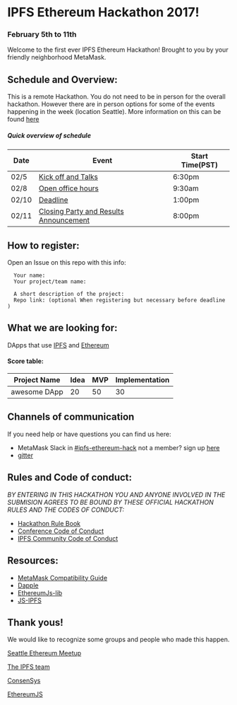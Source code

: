 <!-- used links because in-line links are hard too look at -->
[ipfs]: https://ipfs.io/
[ethereum]: https://www.ethereum.org/
[ipfsTeam]: https://github.com/orgs/ipfs/people
[consensys]: consensys.net
[SeattleMeetup]: https://www.meetup.com/Seattle-Ethereum-Meetup/
[ethJspps]: https://github.com/orgs/ethereumjs/people
<!-- codes -->
[IPFSCOC]: https://github.com/ipfs/community/blob/master/code-of-conduct.md
[CCOC]: http://confcodeofconduct.com/
<!-- schedule stuffs -->
<!-- overall hackathon -->
[hackathon]: https://www.meetup.com/Seattle-IPFS-Meetup/events/236101964/
<!-- kick off event: -->
[sunday]: https://www.meetup.com/Seattle-Ethereum-Meetup/events/237147519/
<!-- office hours: -->
[OH]: placeholder.nothing
<!-- Deadline info -->
[D]: placeholder.nothing
<!-- Closing Party info -->
[CPA]: placeholder.nothing
<!-- ________________________________________________________________ -->

# IPFS Ethereum Hackathon 2017!
### February 5th to 11th


Welcome to the first ever IPFS Ethereum Hackathon! Brought to you by your friendly
neighborhood MetaMask.

## Schedule and Overview:
This is a remote Hackathon. You do not need to be in person for the overall hackathon.
However there are in person options for some of the events happening in the week (location Seattle).
More information on this can be found [here][hackathon]
##### Quick overview of schedule
| Date  | Event                                         | Start Time(PST) |
| ----- | --------------------------------------------- | --------------- |
| 02/5  | [Kick off and Talks][sunday]                  | 6:30pm          |
| 02/8  | [Open office hours][OH]                       | 9:30am          |
| 02/10 | [Deadline][D]                                 | 1:00pm          |
| 02/11 | [Closing Party and Results Announcement][CPA] | 8:00pm          |


## How to register:
Open an Issue on this repo with this info:
```
  Your name:
  Your project/team name:

  A short description of the project:
  Repo link: (optional When registering but necessary before deadline )
```

## What we are looking for:
DApps that use [IPFS][ipfs] and [Ethereum][ethereum]

#### Score table:

| Project Name | Idea | MVP | Implementation |
| ------------ | ---- | --- | -------------- |
| awesome DApp |   20 |  50 |             30 |

## Channels of communication
If you need help or have questions you can find us here:
- MetaMask Slack in [#ipfs-ethereum-hack](https://metamask.slack.com/messages/ipfs-ethereum-hack/) not a member? sign up [here](https://metamask-slack-autoinvite.herokuapp.com/)
- [gitter](https://gitter.im/MetaMask/Lobby)

## Rules and Code of conduct:
*BY ENTERING IN THIS HACKATHON YOU AND ANYONE INVOLVED IN THE SUBMISION AGREES TO BE BOUND BY THESE OFFICIAL HACKATHON RULES AND THE CODES OF CONDUCT:*
- [Hackathon Rule Book](/Hackathon-rules.md)
- [Conference Code of Conduct][CCOC]
- [IPFS Community Code of Conduct][IPFSCOC]

[compat guide]: https://github.com/MetaMask/faq/blob/master/DEVELOPERS.md
[dapple]: https://github.com/nexusdev/dapple
[ethJs]: https://github.com/ethereumjs/ethereumjs-lib
[ipfsJs]: https://github.com/ipfs/js-ipfs
## Resources:
- [MetaMask Compatibility Guide][compat guide]
- [Dapple][dapple]
- [EthereumJs-lib][ethJs]
- [JS-IPFS][ipfsJs]

## Thank yous!
We would like to recognize some groups and people who made this happen.

[Seattle Ethereum Meetup][SeattleMeetup]

[The IPFS team][ipfsTeam]

[ConsenSys][consensys]

[EthereumJS][ethJspps]
